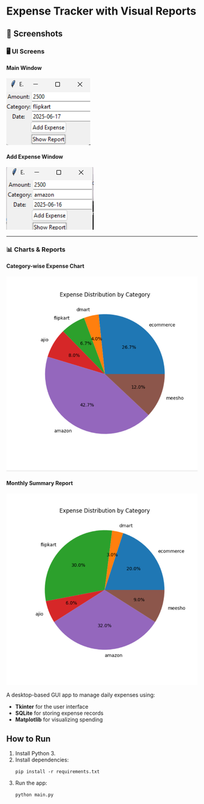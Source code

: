 # Expense Tracker with Visual Reports
## 📸 Screenshots

### 🖥️ UI Screens

#### Main Window
![UI 1](screenshots/ui1.png)

#### Add Expense Window
![UI 2](screenshots/ui2.png)

---

### 📊 Charts & Reports

#### Category-wise Expense Chart
![Chart 1](screenshots/chartreport1.png)

#### Monthly Summary Report
![Chart 2](screenshots/chartreport2.png)


A desktop-based GUI app to manage daily expenses using:

- **Tkinter** for the user interface
- **SQLite** for storing expense records
- **Matplotlib** for visualizing spending

## How to Run

1. Install Python 3.
2. Install dependencies:
   ```
   pip install -r requirements.txt
   ```
3. Run the app:
   ```
   python main.py
   ```
